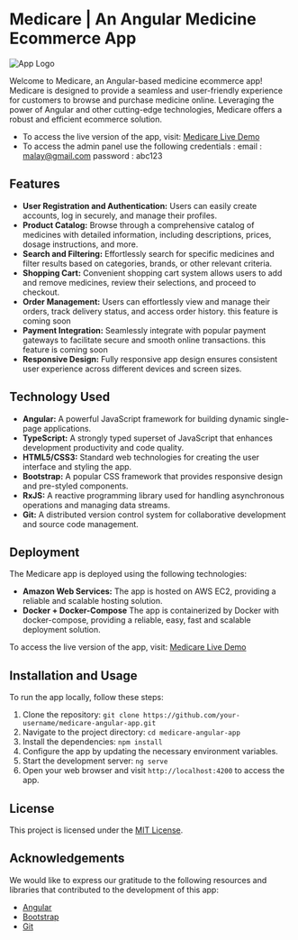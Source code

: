 # Medicare | An Angular Medicine Ecommerce App

![App Logo](logo.png)

Welcome to Medicare, an Angular-based medicine ecommerce app! Medicare is designed to provide a seamless and user-friendly experience for customers to browse and purchase medicine online. Leveraging the power of Angular and other cutting-edge technologies, Medicare offers a robust and efficient ecommerce solution.
- To access the live version of the app, visit: [Medicare Live Demo](http://15.207.29.70/)
- To access the admin panel use the following credentials : email : malay@gmail.com password : abc123

## Features

- **User Registration and Authentication:** Users can easily create accounts, log in securely, and manage their profiles.
- **Product Catalog:** Browse through a comprehensive catalog of medicines with detailed information, including descriptions, prices, dosage instructions, and more.
- **Search and Filtering:** Effortlessly search for specific medicines and filter results based on categories, brands, or other relevant criteria.
- **Shopping Cart:** Convenient shopping cart system allows users to add and remove medicines, review their selections, and proceed to checkout.
- **Order Management:** Users can effortlessly view and manage their orders, track delivery status, and access order history. this feature is coming soon
- **Payment Integration:** Seamlessly integrate with popular payment gateways to facilitate secure and smooth online transactions. this feature is coming soon
- **Responsive Design:** Fully responsive app design ensures consistent user experience across different devices and screen sizes.

## Technology Used

- **Angular:** A powerful JavaScript framework for building dynamic single-page applications.
- **TypeScript:** A strongly typed superset of JavaScript that enhances development productivity and code quality.
- **HTML5/CSS3:** Standard web technologies for creating the user interface and styling the app.
- **Bootstrap:** A popular CSS framework that provides responsive design and pre-styled components.
- **RxJS:** A reactive programming library used for handling asynchronous operations and managing data streams.
- **Git:** A distributed version control system for collaborative development and source code management.

## Deployment

The Medicare app is deployed using the following technologies:

- **Amazon Web Services:** The app is hosted on AWS EC2, providing a reliable and scalable hosting solution.
- **Docker + Docker-Compose** The app is containerized by Docker with docker-compose, providing a reliable, easy, fast and scalable deployment solution.

To access the live version of the app, visit: [Medicare Live Demo](http://15.207.29.70/)

## Installation and Usage

To run the app locally, follow these steps:

1. Clone the repository: `git clone https://github.com/your-username/medicare-angular-app.git`
2. Navigate to the project directory: `cd medicare-angular-app`
3. Install the dependencies: `npm install`
4. Configure the app by updating the necessary environment variables.
5. Start the development server: `ng serve`
6. Open your web browser and visit `http://localhost:4200` to access the app.

## License

This project is licensed under the [MIT License](LICENSE).

## Acknowledgements

We would like to express our gratitude to the following resources and libraries that contributed to the development of this app:

- [Angular](https://angular.io/)
- [Bootstrap](https://getbootstrap.com/)
- [Git](https://git-scm.com)
